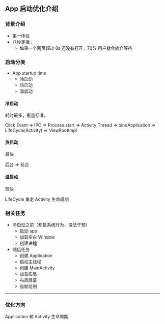 ## App 启动优化介绍

### 背景介绍

- 第一体验
- 八秒定律：
  - 如果一个网页超过 8s 还没有打开，70% 用户就会放弃等待



### 启动分类

- App startup time
  - 冷启动
  - 热启动
  - 温启动

#### 冷启动

耗时最多，衡量标准。

Click Event => IPC => Process.start => Activity Thread => bindApplication => LifeCycle(Activity) => ViewRootImpl

#### 热启动

最快

后台 => 前台

#### 温启动

较快

LifeCycle 重走 Activity 生命周期



### 相关任务

- 冷启动之前（都是系统行为，没法干预）
  - 启动 app
  - 加载空白 Window
  - 创建进程
- 随后任务
  - 创建 Application
  - 启动主线程
  - 创建 MainActivity
  - 加载布局
  - 布置屏幕
  - 首帧绘制

---

### 优化方向

Application 和 Activity 生命周期